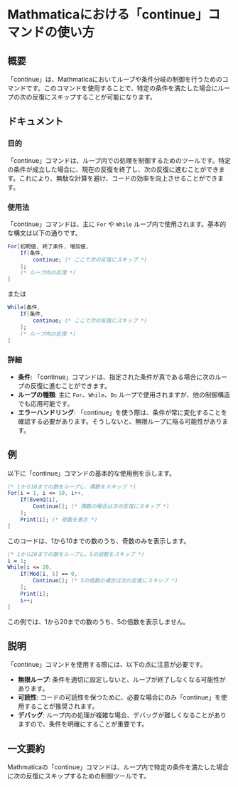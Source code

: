<!--
Meta Description: # Mathmaticaにおける「continue」コマンドの使い方 ## 概要 「continue」は、Mathmaticaにおいてループや条件分岐の制御を行うためのコマンドです。このコマンドを使用することで、特定の条件を満たした場合にループの次の反復にスキップすることが可能になります。 ## ド...
Meta Keywords: continue, コマンドは, while, mathematica, ここで次の反復にスキップ
-->

# Mathmaticaにおける「continue」コマンドの使い方

## 概要
「continue」は、Mathmaticaにおいてループや条件分岐の制御を行うためのコマンドです。このコマンドを使用することで、特定の条件を満たした場合にループの次の反復にスキップすることが可能になります。

## ドキュメント
### 目的
「continue」コマンドは、ループ内での処理を制御するためのツールです。特定の条件が成立した場合に、現在の反復を終了し、次の反復に進むことができます。これにより、無駄な計算を避け、コードの効率を向上させることができます。

### 使用法
「continue」コマンドは、主に `For` や `While` ループ内で使用されます。基本的な構文は以下の通りです。

```mathematica
For[初期値, 終了条件, 増加値,
    If[条件,
        continue; (* ここで次の反復にスキップ *)
    ];
    (* ループ内の処理 *)
]
```

または

```mathematica
While[条件,
    If[条件,
        continue; (* ここで次の反復にスキップ *)
    ];
    (* ループ内の処理 *)
]
```

### 詳細
- **条件**: 「continue」コマンドは、指定された条件が真である場合に次のループの反復に進むことができます。
- **ループの種類**: 主に `For`、`While`、`Do` ループで使用されますが、他の制御構造でも応用可能です。
- **エラーハンドリング**: 「continue」を使う際は、条件が常に変化することを確認する必要があります。そうしないと、無限ループに陥る可能性があります。

## 例
以下に「continue」コマンドの基本的な使用例を示します。

```mathematica
(* 1から10までの数をループし、偶数をスキップ *)
For[i = 1, i <= 10, i++,
    If[EvenQ[i],
        Continue[]; (* 偶数の場合は次の反復にスキップ *)
    ];
    Print[i]; (* 奇数を表示 *)
]
```

このコードは、1から10までの数のうち、奇数のみを表示します。

```mathematica
(* 1から20までの数をループし、5の倍数をスキップ *)
i = 1;
While[i <= 20,
    If[Mod[i, 5] == 0,
        Continue[]; (* 5の倍数の場合は次の反復にスキップ *)
    ];
    Print[i];
    i++;
]
```

この例では、1から20までの数のうち、5の倍数を表示しません。

## 説明
「continue」コマンドを使用する際には、以下の点に注意が必要です。

- **無限ループ**: 条件を適切に設定しないと、ループが終了しなくなる可能性があります。
- **可読性**: コードの可読性を保つために、必要な場合にのみ「continue」を使用することが推奨されます。
- **デバッグ**: ループ内の処理が複雑な場合、デバッグが難しくなることがありますので、条件を明確にすることが重要です。

## 一文要約
Mathmaticaの「continue」コマンドは、ループ内で特定の条件を満たした場合に次の反復にスキップするための制御ツールです。